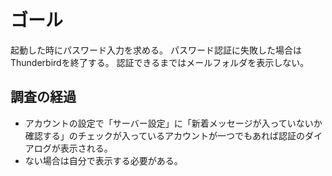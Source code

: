ゴール
===

起動した時にパスワード入力を求める。
パスワード認証に失敗した場合はThunderbirdを終了する。
認証できるまではメールフォルダを表示しない。

## 調査の経過

* アカウントの設定で「サーバー設定」に「新着メッセージが入っていないか確認する」のチェックが入っているアカウントが一つでもあれば認証のダイアログが表示される。
* ない場合は自分で表示する必要がある。
